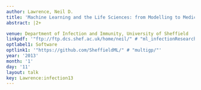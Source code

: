 ```yaml
---
author: Lawrence, Neil D.
title: 'Machine Learning and the Life Sciences: from Modelling to Medicine'
abstract: |2+

venue: Department of Infection and Immunity, University of Sheffield
linkpdf: '"ftp://ftp.dcs.shef.ac.uk/home/neil/" # "ml_infectionResearch13.pdf"'
optlabel1: Software
optlink1: '"https://github.com/SheffieldML/" # "multigp/"'
year: '2013'
month: '1'
day: '11'
layout: talk
key: Lawrence:infection13
---
```

